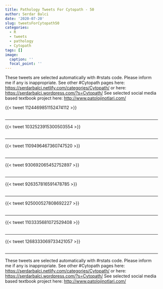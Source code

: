 ```yaml
---
title: Pathology Tweets For Cytopath - 50
author: Serdar Balci
date: '2020-07-20'
slug: tweetsForCytopath50
categories:
  - R
  - tweets
  - pathology
  - Cytopath
tags: []
image:
  caption: ''
  focal_point: ''
---
```



These tweets are selected automatically with #rstats code. Please inform me if any is inappropriate.
See other #Cytopath pages here: https://serdarbalci.netlify.com/categories/Cytopath/  or here: https://serdarbalci.wordpress.com/?s=Cytopath/ 
See selected social media based textbook project here: http://www.patolojinotlari.com/

{{< tweet 1124469851152474112 >}}
<br>
<br>
<hr>
{{< tweet 1032523915300503554 >}}
<br>
<br>
<hr>
{{< tweet 1109496467360747520 >}}
<br>
<br>
<hr>
{{< tweet 930692065452752897 >}}
<br>
<br>
<hr>
{{< tweet 926357816591478785 >}}
<br>
<br>
<hr>
{{< tweet 925000527808692227 >}}
<br>
<br>
<hr>
{{< tweet 1103335681072529408 >}}
<br>
<br>
<hr>
{{< tweet 1268333069733421057 >}}
<br>
<br>
<hr>


These tweets are selected automatically with #rstats code. Please inform me if any is inappropriate.
See other #Cytopath pages here: https://serdarbalci.netlify.com/categories/Cytopath/  or here: https://serdarbalci.wordpress.com/?s=Cytopath/ 
See selected social media based textbook project here: http://www.patolojinotlari.com/
